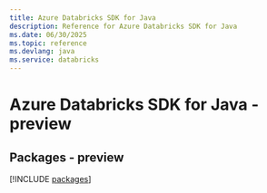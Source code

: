 ```yaml
---
title: Azure Databricks SDK for Java
description: Reference for Azure Databricks SDK for Java
ms.date: 06/30/2025
ms.topic: reference
ms.devlang: java
ms.service: databricks
---
```

# Azure Databricks SDK for Java - preview
## Packages - preview
[!INCLUDE [packages](databricks-index.md)]